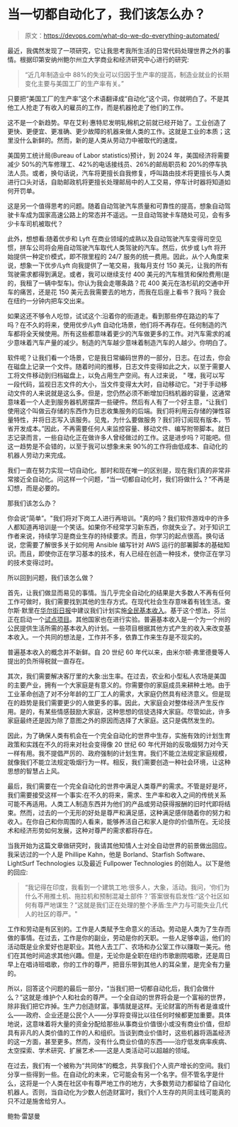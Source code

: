 # 当一切都自动化了，我们该怎么办？

> 原文：<https://devops.com/what-do-we-do-everything-automated/>

最近，我偶然发现了一项研究，它让我思考我所生活的日常代码处理世界之外的事情。根据印第安纳州鲍尔州立大学商业和经济研究中心进行的研究:

> “近几年制造业中 88%的失业可以归因于生产率的提高，制造业就业的长期变化主要与美国工厂的生产率有关。”

只要把“美国工厂的生产率”这个术语翻译成“自动化”这个词，你就明白了。不是其他工人抢走了有收入的雇员的工作，而是机器抢走了他们的工作。

这不是一个新趋势。早在艾利·惠特尼发明轧棉机之前就已经开始了。工业创造了更快、更便宜、更准确、更少故障的机器来做人类的工作。这就是工业的本质；这里没什么新鲜的。然而，新的是人类从劳动力中被取代的速度。

美国劳工统计局(Bureau of Labor statistics)预计，到 2024 年，美国经济将需要减少 50%的汽车修理工、42%的电话接线员、26%的邮局职员和 20%的停车执法人员。或者，换句话说，汽车将更擅长自我修复，呼叫路由技术将更擅长与人类进行口头对话，自助邮政机将更擅长处理邮局中的人工交易，停车计时器将知道如何开罚单。

这是另一个值得思考的问题。随着自动驾驶汽车质量和可靠性的提高，想象自动驾驶卡车成为国家高速公路上的常态并不遥远。一旦自动驾驶卡车随处可见，会有多少卡车司机被取代？

此外，想想看:随着优步和 Lyft 在商业领域的成熟以及自动驾驶汽车变得司空见惯，拼车公司将会用自动驾驶汽车取代人类驾驶的汽车。然后，优步或 Lyft 将开始提供一种定价模式，即不限里程的 24/7 服务的统一费用。因此，从个人角度来说，想象一下优步/Lyft 向我提供了一笔交易，我每月支付 150 美元，让我的所有驾驶需求都得到满足。或者，我可以继续支付 400 美元的汽车租赁和保险费用(是的，我租了一辆中型车)。你认为我会走哪条路？花 400 美元在洛杉矶的交通中开车的痛苦，还是花 150 美元去我需要去的地方，而我在后座上看书？我吗？我会在纽约一分钟内把车交出来。

如果这还不够令人吃惊，试试这个:沿着你的街道走。看到那些停在路边的车了吗？在不久的将来，使用优步/Lyft 自动化场景，他们将不再存在。任何制造的汽车都将全天候使用。所有这些都意味着更少的汽车做更多的工作。对汽车需求的减少意味着汽车产量的减少。制造的汽车越少意味着制造汽车的人越少。你明白了。

软件呢？让我们看一个场景，它是我日常编码世界的一部分，日志。在过去，你会在磁盘上记录一个文件。随着时间的推移，日志文件变得如此之大，以至于需要人工将文件移动到归档磁盘上，以免占用生产空间。有人过来说， *"* 嘿，我可以写一段代码，监视日志文件的大小，当文件变得太大时，自动移动它。"对于手动移动文件的人来说就是这么多。但是，您仍然必须不断增加归档机器的容量，这通常意味着一个人走到服务器机房摆弄一些硬件。然后有人有了一个好主意，“让我们使用这个叫做云存储的东西作为日志收集服务的后端。我们将利用云存储的弹性容量特性，并将日志写入该服务。见鬼，为什么要做服务？我们将订阅现有版本，节省开发成本。”因此，不再需要任何人来监控容量、移动文件、编写附带脚本。就日志记录而言，一些自动化正在做许多人曾经做过的工作。这是进步吗？可能吧。但这一趋势是不会错的，以至于我可以想象未来 90%的工作将由低成本、自动化的机器人劳动力来完成。

我们一直在努力实现一切自动化。那时和现在唯一的区别是，现在我们真的非常非常接近全自动化。问这样一个问题，“当一切都自动化时，我们将做什么？”不再是幻想，而是必要的。

那我们该怎么办？

你会说“简单”。"我们将对下岗工人进行再培训。"真的吗？我们软件游戏中的许多人都知道再培训是一个笑话。如果你不经常学习新东西，你就失业了。对于知识工作者来说，持续学习是商业生存的持续要求。而且，你学习的起点很高。换句话说，您需要了解很多关于如何用 Ansible 编写针对 AWS 运行的部署脚本的基础知识。而且，即使你正在学习基本的技术，有人已经在创造一种技术，使你正在学习的技术变得过时。

所以回到问题，我们该怎么做？

首先，让我们做显而易见的事情。当几乎完全自动化的结果是大多数人不再有任何工作可做时，我们需要找到其他的生存方式。在现代社会生存意味着有钱生活。查尔斯·默里在[华尔街日报](https://www.wsj.com/articles/a-guaranteed-income-for-every-american-1464969586)中建议我们计划实施[全民基本收入](https://en.wikipedia.org/wiki/Basic_income)。基于这个想法，芬兰正在启动一个[试点项目](https://futurism.com/thousands-to-receive-basic-income-in-finland/)。其他国家也在进行实验。普遍基本收入是一个为一个州的公民提供生活所需的基本收入的计划。一些项目根据其他方式产生的收入来改变基本收入。一个共同的想法是，工作并不多，依靠工作来生存是不现实的。

普遍基本收入的概念并不新鲜。自 20 世纪 60 年代以来，由米尔顿·弗里德曼等人提出的负所得税就一直存在。

其次，我们需要解决客厅里的大象:出生率。在过去，农业和小型私人农场是美国的主要产业，拥有一个大家庭是有意义的。你需要你的家庭成员来耕种土地。由于工业革命创造了对不分年龄的工厂工人的需求，大家庭仍然具有经济意义。但是现在的趋势是我们需要更少的人做更多的事。因此，大家庭会对整体经济产生反作用。是的，有某些情感鼓励大家庭，这种思想的信徒选择大家庭。尽管如此，许多家庭最终还是因为除了意图之外的原因而选择了大家庭。这只是偶然发生的。

因此，为了确保人类有机会在一个完全自动化的世界中生存，实施有效的计划生育政策和实践在不久的将来对社会变得像 20 世纪 60 年代开始的反吸烟努力对今天一样有用。我不提倡严厉的、政府强制的计划生育。我们不能立法规定家庭规模，就像我们不能立法规定吸烟行为一样。相反，我们需要创造一种社会环境，让这种思想的智慧占上风。

最后，我们需要在一个完全自动化的世界中满足人类尊严的需求。不管是好是坏，我们需要接受这样一个事实:在不久的将来，需求、生产率和收入之间的传统关系可能不再适用。人类工人制造东西并为他们的产品或劳动获得报酬的旧时代即将结束。然而，过去的一个无形的好处是尊严和满足感，这种满足感伴随着你的努力和收入。在你自己和你周围的人看来，能够养活自己和家人是你的价值所在。无论技术和经济形势如何发展，这种对尊严的需求都将存在。

当我开始为这篇文章做研究时，我请其他知情人士对全自动世界的前景做出回应。我采访过的一个人是 Phillipe Kahn，他是 Borland、Starfish Software、LightSurf Technologies 以及最近 Fullpower Technologies 的创始人。以下是他的回应:

> “我记得在印度，我看到一个建筑工地:很多人，大象，活动。我问，‘你们为什么不用推土机、拖拉机和预制混凝土部件？’答案很有启发性:“这个社区如何有尊严地谋生？”这就是我们正在处理的整个矛盾:生产力与可能失业几代人的社区的尊严。"

工作和劳动是有区别的。工作是人类赋予生命意义的活动。劳动是人类为了生存而做的事情。在过去，工作是你的副业，劳动是你的天职。一些人足够幸运，他们的活动既是业余爱好也是职业。其他人去工厂、农场和办公室工作以赚取一美元。他们在其他时间追求其他兴趣。但是，无论你是全职在纽约市歌剧院唱歌，还是周日早上在唱诗班唱歌，你的工作的尊严，把音乐带到其他人的耳朵里，是完全有力量的。

所以，回答这个问题的最后一部分，“当我们把一切都自动化后，我们会做什么？”这就是:维护个人和社会的尊严。一个全自动的世界将会是一个富裕的世界，除非我们把它炸掉。生产力创造财富。事情就是这样。无论财富的所有者是谁或什么——政府、企业还是公民个人——分享将变得比以往任何时候都更加重要。具体地说，这意味着将大量的资金分配给那些从事商业价值很小或没有商业价值，但却具有非凡的人类价值的工作的人和组织。当谈到商业价值时，这些机器将涵盖经济的这一方面，甚至更多。然而，没有什么商业价值的东西——治疗低发病率疾病、太空探索、学术研究、扩展艺术——这是人类活动可以超越的领域。

在过去，我们有一个被称为“共同体”的概念，共享我们个人资产增长的空间。我们分享一些得到一些。在自动化的未来，它可能会有另一个名字。但不管名字是什么，这将是一个人类在社区中有尊严地工作的地方，大多数劳动力都留给了自动化机器人。否则，当自动化为少数人创造财富时，我们个人生存的共同主线可能真的只不过是施舍给穷人。

鲍勃·雷瑟曼